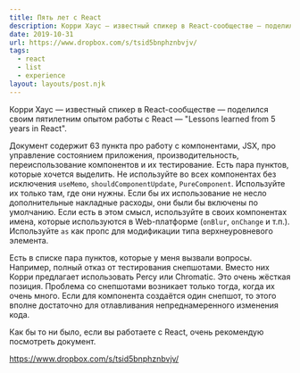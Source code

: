 ```yaml
---
title: Пять лет с React
description: Корри Хаус — известный спикер в React-сообществе — поделился своим пятилетним опытом работы с React
date: 2019-10-31
url: https://www.dropbox.com/s/tsid5bnphznbvjv/
tags:
  - react
  - list
  - experience
layout: layouts/post.njk
---
```

Корри Хаус — известный спикер в React-сообществе — поделился своим пятилетним опытом работы с React — "Lessons learned from 5 years in React".

Документ содержит 63 пункта про работу с компонентами, JSX, про управление состоянием приложения, производительность, переиспользование компонентов и их тестирование. Есть пара пунктов, которые хочется выделить. Не используйте во всех компонентах без исключения `useMemo`, `shouldComponentUpdate`, `PureComponent`. Используйте их только там, где они нужны. Если бы их использование не несло дополнительные накладные расходы, они были бы включены по умолчанию. Если есть в этом смысл, используйте в своих компонентах имена, которые используются в Web-платформе (`onBlur`, `onChange` и т.п.). Используйте `as` как пропс для модификации типа верхнеуровневого элемента.

Есть в списке пара пунктов, которые у меня вызвали вопросы. Например, полный отказ от тестирования снепшотами. Вместо них Корри предлагает использовать Percy или Chromatic. Это очень жёсткая позиция. Проблема со снепшотами возникает только тогда, когда их очень много. Если для компонента создаётся один снепшот, то этого вполне достаточно для отлавливания непреднамеренного изменения кода.

Как бы то ни было, если вы работаете с React, очень рекомендую посмотреть документ.

 
https://www.dropbox.com/s/tsid5bnphznbvjv/
